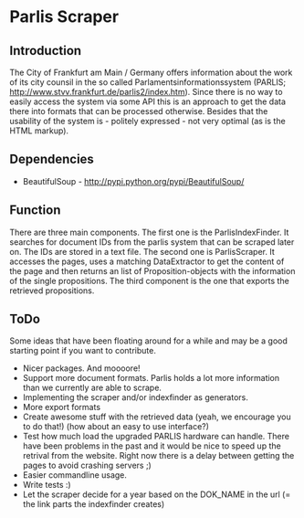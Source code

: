 Parlis Scraper
==============

Introduction
------------
The City of Frankfurt am Main / Germany offers information about the work of its city counsil in the so called Parlamentsinformationssystem (PARLIS; http://www.stvv.frankfurt.de/parlis2/index.htm).
Since there is no way to easily access the system via some API this is an approach to get the data there into formats that can be processed otherwise.
Besides that the usability of the system is - politely expressed - not very optimal (as is the HTML markup).

Dependencies
------------
* BeautifulSoup - http://pypi.python.org/pypi/BeautifulSoup/


Function
--------
There are three main components.
The first one is the ParlisIndexFinder. It searches for document IDs from the parlis system that can be scraped later on. The IDs are stored in a text file.
The second one is ParlisScraper. It accesses the pages, uses a matching DataExtractor to get the content of the page and then returns an list of Proposition-objects with the information of the single propositions.
The third component is the one that exports the retrieved propositions.


ToDo
----
Some ideas that have been floating around for a while and may be a good starting point if you want to contribute.

* Nicer packages. And moooore!
* Support more document formats. Parlis holds a lot more information than we currently are able to scrape.
* Implementing the scraper and/or indexfinder as generators.
* More export formats
* Create awesome stuff with the retrieved data (yeah, we encourage you to do that!) (how about an easy to use interface?)
* Test how much load the upgraded PARLIS hardware can handle. There have been problems in the past and it would be nice to speed up the retrival from the website. Right now there is a delay between getting the pages to avoid crashing servers ;)
* Easier commandline usage.
* Write tests :)
* Let the scraper decide for a year based on the DOK_NAME in the url (= the link parts the indexfinder creates)
